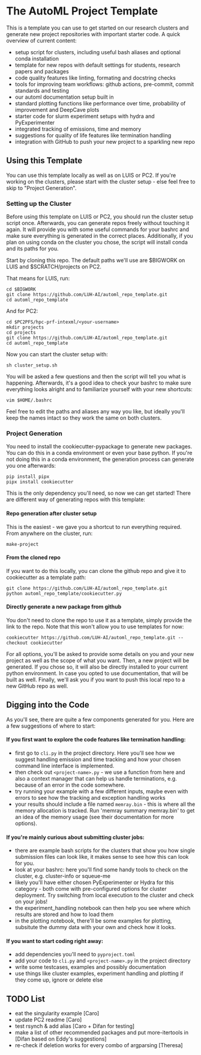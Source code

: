 # The AutoML Project Template
This is a template you can use to get started on our research clusters and generate new project repositories with important starter code.
A quick overview of current content:

- setup script for clusters, including useful bash aliases and optional conda installation
- template for new repos with default settings for students, research papers and packages
- code quality features like linting, formating and docstring checks
- tools for improving team workflows: github actions, pre-commit, commit standards and testing
- our automl documentation setup built in
- standard plotting functions like performance over time, probability of improvement and DeepCave plots
- starter code for slurm experiment setups with hydra and PyExperimenter
- integrated tracking of emissions, time and memory 
- suggestions for quality of life features like termination handling
- integration with GitHub to push your new project to a sparkling new repo

## Using this Template
You can use this template locally as well as on LUIS or PC2. If you're working on the clusters, please start with the cluster setup - else feel free to skip to "Project Generation".

### Setting up the Cluster
Before using this template on LUIS or PC2, you should run the cluster setup script once. 
Afterwards, you can generate repos freely without touching it again.
It will provide you with some useful commands for your bashrc and make sure everything is generated in the correct places.
Additionally, if you plan on using conda on the cluster you chose, the script will install conda and its paths for you.

Start by cloning this repo. The default paths we'll use are $BIGWORK on LUIS and $SCRATCH/projects on PC2.

That means for LUIS, run:
```
cd $BIGWORK
git clone https://github.com/LUH-AI/automl_repo_template.git
cd automl_repo_template
```

And for PC2:
```
cd $PC2PFS/hpc-prf-intexml/<your-username>
mkdir projects
cd projects
git clone https://github.com/LUH-AI/automl_repo_template.git
cd automl_repo_template
```

Now you can start the cluster setup with:
```
sh cluster_setup.sh
```

You will be asked a few questions and then the script will tell you what is happening. 
Afterwards, it's a good idea to check your bashrc to make sure everything looks alright and to familiarize yourself with your new shortcuts:
```
vim $HOME/.bashrc
```
Feel free to edit the paths and aliases any way you like, but ideally you'll keep the names intact so they work the same on both clusters.

### Project Generation

You need to install the cookiecutter-pypackage to generate new packages. 
You can do this in a conda environment or even your base python. If you're not doing this in a conda environment, the generation process can generate you one afterwards:
```
pip install pipx
pipx install cookiecutter
```

This is the only dependency you'll need, so now we can get started!
There are different way of generating repos with this template:

#### Repo generation after cluster setup
This is the easiest - we gave you a shortcut to run everything required. From anywhere on the cluster, run:
```
make-project
```

#### From the cloned repo
If you want to do this locally, you can clone the github repo and give it to cookiecutter as a template path:
```
git clone https://github.com/LUH-AI/automl_repo_template.git
python automl_repo_template/cookiecutter.py
```

#### Directly generate a new package from github  
You don't need to clone the repo to use it as a template, simply provide the link to the repo. Note that this won't allow you to use templates for now:
```
cookiecutter https://github.com/LUH-AI/automl_repo_template.git --checkout cookiecutter
```

For all options, you'll be asked to provide some details on you and your new project as well as the scope of what you want.
Then, a new project will be generated. 
If you chose so, it will also be directly installed to your current python environment.
In case you opted to use documentation, that will be built as well.
Finally, we'll ask you if you want to push this local repo to a new GitHub repo as well.

## Digging into the Code
As you'll see, there are quite a few components generated for you. Here are a few suggestions of where to start:

#### If you first want to explore the code features like termination handling:
  - first go to `cli.py` in the project directory. Here you'll see how we suggest handling emission and time tracking and how your chosen command line interface is implemented.
  - then check out `<project-name>.py` - we use a function from here and also a context manager that can help us handle terminations, e.g. because of an error in the code somewhere.
  - try running your example with a few different inputs, maybe even with errors to see how the tracking and exception handling works
  - your results should include a file named `memray.bin` - this is where all the memory allocation is tracked. Run 'memray summary memray.bin' to get an idea of the memory usage (see their documentation for more options).

#### If you're mainly curious about submitting cluster jobs:
  - there are example bash scripts for the clusters that show you how single submission files can look like, it makes sense to see how this can look for you.
  - look at your bashrc: here you'll find some handy tools to check on the cluster, e.g. cluster-info or squeue-me
  - likely you'll have either chosen PyExperimenter or Hydra for this category - both come with pre-configured options for cluster deployment. Try switching from local execution to the cluster and check on your jobs!
  - the experiment_handling notebook can then help you see where which results are stored and how to load them
  - in the plotting notebook, there'll be some examples for plotting, subsitute the dummy data with your own and check how it looks. 

#### If you want to start coding right away:
  - add dependencies you'll need to `pyproject.toml`
  - add your code to `cli.py` and `<project-name>.py` in the project directory
  - write some testcases, examples and possibly documentation
  - use things like cluster examples, experiment handling and plotting if they come up, ignore or delete else

## TODO List
- eat the singularity example [Caro]
- update PC2 readme [Caro]
- test rsynch & add alias [Caro + Difan for testing]
- make a list of other recommended packages and put more-itertools in [Difan based on Eddy's suggestions]
- re-check if deletion works for every combo of argparsing [Theresa]

